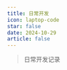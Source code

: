 ```yaml
---
title: 日常开发
icon: laptop-code
star: false
date: 2024-10-29
article: false
---
```


> 日常开发记录

<Catalog />